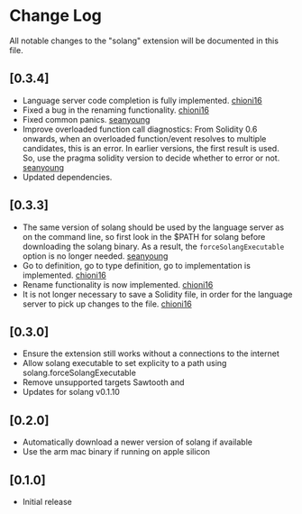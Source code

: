 # Change Log

All notable changes to the "solang" extension will be documented in this file.

## [0.3.4]
- Language server code completion is fully implemented. [chioni16](https://github.com/chioni16)
- Fixed a bug in the renaming functionality. [chioni16](https://github.com/chioni16)
- Fixed common panics. [seanyoung](https://github.com/seanyoung)
- Improve overloaded function call diagnostics: From Solidity 0.6 onwards,
  when an overloaded function/event resolves to multiple candidates, this is an error.
  In earlier versions, the first result is used.
  So, use the pragma solidity version to decide whether to error or not.
  [seanyoung](https://github.com/seanyoung)
- Updated dependencies.

## [0.3.3]

- The same version of solang should be used by the language server as on the command line,
  so first look in the $PATH for solang before downloading the solang binary. As a result, the
  `forceSolangExecutable` option is no longer needed. [seanyoung](https://github.com/seanyoung)
- Go to definition, go to type definition, go to implementation is implemented. [chioni16](https://github.com/chioni16)
- Rename functionality is now implemented. [chioni16](https://github.com/chioni16)
- It is not longer necessary to save a Solidity file, in order for the language server to pick
  up changes to the file. [chioni16](https://github.com/chioni16)

## [0.3.0]

- Ensure the extension still works without a connections to the internet
- Allow solang executable to set explicity to a path using
  solang.forceSolangExecutable
- Remove unsupported targets Sawtooth and
- Updates for solang v0.1.10

## [0.2.0]

- Automatically download a newer version of solang if available
- Use the arm mac binary if running on apple silicon

## [0.1.0]

- Initial release
